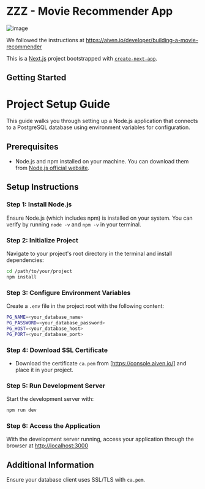 # ZZZ - Movie Recommender App
![image](https://github.com/ZZZ-RecSys/ZZZ-MovieSearch-Client/assets/18610590/211c3c31-7c9e-47b9-81ef-5210c4f1ed73)


We followed the instructions at https://aiven.io/developer/building-a-movie-recommender

This is a [Next.js](https://nextjs.org/) project bootstrapped with [`create-next-app`](https://github.com/vercel/next.js/tree/canary/packages/create-next-app).

## Getting Started

# Project Setup Guide

This guide walks you through setting up a Node.js application that connects to a PostgreSQL database using environment variables for configuration.

## Prerequisites

- Node.js and npm installed on your machine. You can download them from [Node.js official website](https://nodejs.org/).

## Setup Instructions

### Step 1: Install Node.js

Ensure Node.js (which includes npm) is installed on your system. You can verify by running `node -v` and `npm -v` in your terminal.

### Step 2: Initialize Project

Navigate to your project's root directory in the terminal and install dependencies:

```bash
cd /path/to/your/project
npm install
```

### Step 3: Configure Environment Variables
Create a `.env` file in the project root with the following content:

```bash
PG_NAME=<your_database_name>
PG_PASSWORD=<your_database_password>
PG_HOST=<your_database_host>
PG_PORT=<your_database_port>
```

### Step 4: Download SSL Certificate
- Download the certificate `ca.pem` from [https://console.aiven.io/] and place it in your project.

### Step 5: Run Development Server
Start the development server with:

```bash
npm run dev
```

### Step 6: Access the Application
With the development server running, access your application through the browser at [http://localhost:3000](http://localhost:3000)


## Additional Information
Ensure your database client uses SSL/TLS with `ca.pem`.

